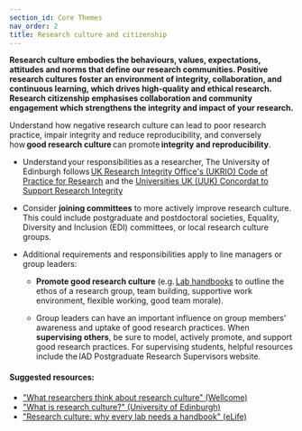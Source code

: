 ```yaml
---
section_id: Core Themes
nav_order: 2
title: Research culture and citizenship
---
```


**Research culture embodies the behaviours, values, expectations, attitudes and norms that define our research communities. Positive research cultures foster an environment of integrity, collaboration, and continuous learning, which drives high-quality and ethical research. Research citizenship emphasises collaboration and community engagement which strengthens the integrity and impact of your research.**

 
Understand how negative research culture can lead to poor research practice, impair integrity and reduce reproducibility, and conversely how **good research culture** can promote **integrity and reproducibility**. 

- Understand your responsibilities as a researcher, The University of Edinburgh follows [UK Research Integrity Office's (UKRIO) Code of Practice for Research](https://research-office.ed.ac.uk/research-integrity/researcher-responsibilities) and the [Universities UK (UUK) Concordat to Support Research Integrity](https://research-office.ed.ac.uk/research-integrity/researcher-responsibilities)

- Consider **joining committees** to more actively improve research culture. This could include postgraduate and postdoctoral societies, Equality, Diversity and Inclusion (EDI) committees, or local research culture groups.  

- Additional requirements and responsibilities apply to line managers or group leaders:  

  - **Promote good research culture** (e.g. [Lab handbooks](https://elifesciences.org/articles/88853) to outline the ethos of a research group, team building, supportive work environment, flexible working, good team morale).  

  - Group leaders can have an important influence on group members’ awareness and uptake of good research practices. When **supervising others**, be sure to model, actively promote, and support good research practices. For supervising students, helpful resources include the IAD Postgraduate Research Supervisors website. 

#### Suggested resources:
- ["What researchers think about research culture" (Wellcome)](https://wellcome.org/reports/what-researchers-think-about-research-culture#key-findings-7f91)
- ["What is research culture?" (University of Edinburgh)](https://www.ed.ac.uk/research-innovation/research-cultures/what-is-research-culture#:~:text=Research%20culture%20encompasses%20the%20behaviours%2cresearch%20is%20conducted%20and%20communicated.)
- ["Research culture: why every lab needs a handbook" (eLife)](https://elifesciences.org/articles/88853)
